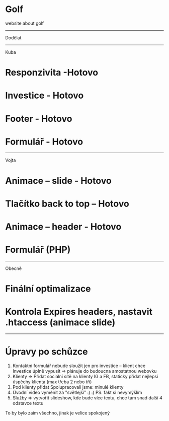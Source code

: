 # Golf
website about golf 

***************
Dodělat
***************
Kuba
# Responzivita -Hotovo
# Investice - Hotovo
# Footer - Hotovo
# Formulář - Hotovo
**************
Vojta
# Animace – slide - Hotovo
# Tlačítko back to top – Hotovo
# Animace – header - Hotovo
# Formulář (PHP)

**************************************************
Obecně
# Finální optimalizace
# Kontrola Expires headers, nastavit .htaccess (animace slide)
**************************************************
# Úpravy po schůzce
1. Kontaktní formulář nebude sloužit jen pro investice – klient chce Investice úplně vypusit => plánuje do budoucna amostatnou webovku
2. Klienty => Přidat sociální sítě na klienty IG a FB, staticky přidat nejlepsí úspěchy klienta (max třeba 2 nebo tři)
3. Pod klienty přidat Spolupracovali jsme: minulé klienty
4. Úvodní video vyměnit za "světlejší" :) :) PS. fakt si nevymýšlím
5. Služby => vytvořit slideshow, kde bude více textu, chce tam snad další 4 odstavce textu

To by bylo zaím všechno, jinak je velice spokojený
